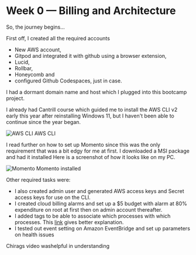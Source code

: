 # Week 0 — Billing and Architecture

So, the journey begins...

First off, I created all the required accounts

- New AWS account, 
- Gitpod and integrated it with github using a browser extension, 
- Lucid, 
- Rollbar, 
- Honeycomb and 
- configured Github Codespaces, just in case.


I had a dormant domain name and host which I plugged into this bootcamp project.


I already had Cantrill course which guided me to install the AWS CLI v2 early this year after reinstalling Windows 11, but I haven't been able to continue since the year began.

![AWS CLI](https://user-images.githubusercontent.com/109069039/220363490-a3041b52-2cd3-4d29-a6a5-bde2beeb4a9a.png)
AWS CLI


I read further on how to set up Momento since this was the only requirement that was a bit edgy for me at first. I downloaded a MSI package and had it installed
Here is a screenshot of how it looks like on my PC.

![Momento](https://user-images.githubusercontent.com/109069039/220365880-af8e2ec5-227c-420b-8458-10766edc52ac.png)
Momento installed


Other required tasks were:
- I also created admin user and generated AWS access keys and Secret access keys for use on the CLI. 
- I created cloud billing alarms and set up a $5 budget with alarm at 80% expenditure on root at first then on admin account thereafter.
- I added tags to be able to associate which processes with which processes. This [link](https://cloudacademy.com/blog/aws-tags-important/) gives better explanation. 
- I tested out event setting on Amazon EventBridge and set up parameters on health issues


Chirags video washelpful in understanding
